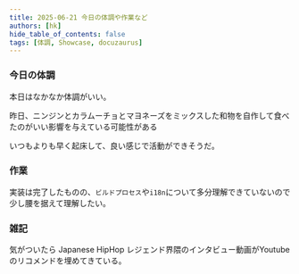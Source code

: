 ```yaml
---
title: 2025-06-21 今日の体調や作業など
authors: [hk]
hide_table_of_contents: false
tags: [体調, Showcase, docuzaurus]
---
```


### 今日の体調

本日はなかなか体調がいい。

昨日、ニンジンとカラムーチョとマヨネーズをミックスした和物を自作して食べたのがいい影響を与えている可能性がある

いつもよりも早く起床して、良い感じで活動ができそうだ。

<!-- truncate -->

### 作業

実装は完了したものの、`ビルドプロセス`や`i18n`について多分理解できていないので少し腰を据えて理解したい。


### 雑記

気がついたら Japanese HipHop レジェンド界隈のインタビュー動画がYoutubeのリコメンドを埋めてきている。